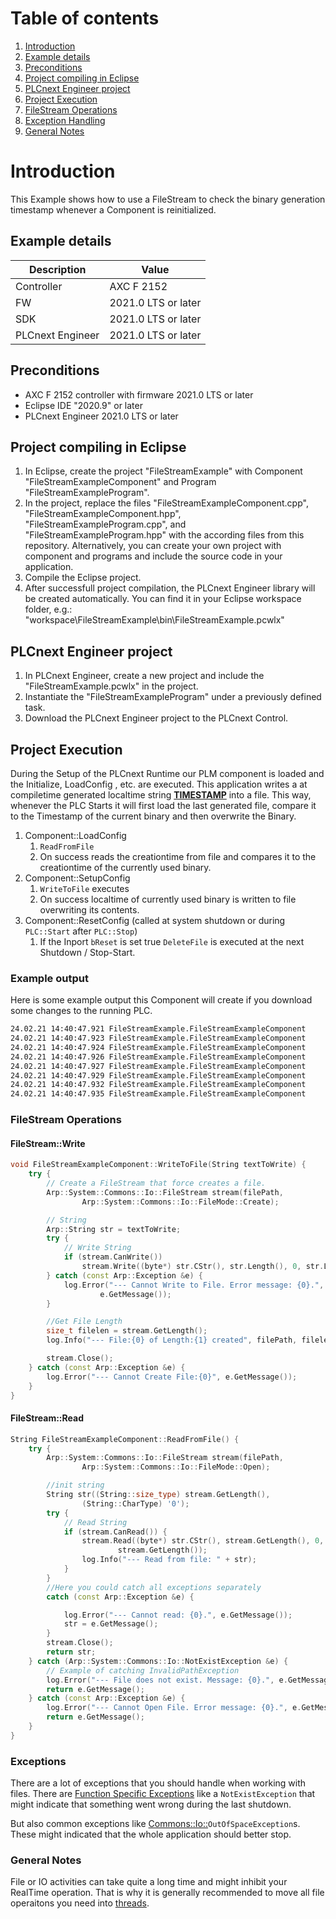 # Table of contents

<!-- TOC depthFrom:1 orderedList:true -->
1. [Introduction](#introduction)
2. [Example details](#example-details)
3. [Preconditions](#preconditions)
4. [Project compiling in Eclipse](#project-compiling-in-eclipse)
5. [PLCnext Engineer project](#plcnext-engineer-project)
6. [Project Execution](#project-execution)
7. [FileStream Operations ](#filestream-operations)
8. [Exception Handling](#exceptions)
9. [General Notes](#general-notes)
<!-- /TOC -->

# Introduction

This Example shows how to use a FileStream to check the binary generation timestamp whenever a Component is reinitialized.

## Example details

|Description | Value |
|------------ |-----------|
|Controller| AXC F 2152 |
|FW | 2021.0 LTS or later |
|SDK | 2021.0 LTS or later |
|PLCnext Engineer| 2021.0 LTS or later |

## Preconditions

- AXC F 2152 controller with firmware 2021.0 LTS or later
- Eclipse IDE "2020.9" or later
- PLCnext Engineer 2021.0 LTS or later

## Project compiling in Eclipse

1. In Eclipse, create the project "FileStreamExample" with Component "FileStreamExampleComponent" and Program "FileStreamExampleProgram".
1. In the project, replace the files "FileStreamExampleComponent.cpp", "FileStreamExampleComponent.hpp", "FileStreamExampleProgram.cpp", and "FileStreamExampleProgram.hpp" with the according files from this repository. Alternatively, you can create your own project with component and programs and include the source code in your application.
1. Compile the Eclipse project.
1. After successfull project compilation, the PLCnext Engineer library will be created automatically. You can find it in your Eclipse workspace folder, e.g.: "workspace\FileStreamExample\bin\FileStreamExample.pcwlx"

## PLCnext Engineer project

1. In PLCnext Engineer, create a new project and include the "FileStreamExample.pcwlx" in the project.
1. Instantiate the "FileStreamExampleProgram" under a previously defined task.
1. Download the PLCnext Engineer project to the PLCnext Control.

## Project Execution
During the Setup of the PLCnext Runtime our PLM component is loaded and the Initialize, LoadConfig , etc. are executed.
This application writes a at compiletime generated localtime string [__TIMESTAMP__](https://gcc.gnu.org/onlinedocs/cpp/Common-Predefined-Macros.html) into a file.
This way, whenever the PLC Starts it will first load the last generated file, compare it to the Timestamp of the current binary and then overwrite the Binary.

1. Component::LoadConfig 
    1. `ReadFromFile`        
    1.  On success reads the creationtime from file and compares it to the creationtime of the currently used binary.
1. Component::SetupConfig 
    1. `WriteToFile` executes        
    1. On success localtime of currently used binary is written to file overwriting its contents.
1. Component::ResetConfig (called at system shutdown or during `PLC::Start` after `PLC::Stop`)
    1. If the Inport `bReset`  is set true `DeleteFile` is executed at the next Shutdown / Stop-Start.


### Example output

Here is some example output this Component will create if you download some changes to the running PLC.
```bash
24.02.21 14:40:47.921 FileStreamExample.FileStreamExampleComponent                 INFO  - ---Initialize - Compile on Wed Feb 24 14:14:21 2021
24.02.21 14:40:47.923 FileStreamExample.FileStreamExampleComponent                 INFO  - ---LoadConfig
24.02.21 14:40:47.924 FileStreamExample.FileStreamExampleComponent                 INFO  - --- Read from file: Wed Feb 24 14:28:59 2021
24.02.21 14:40:47.926 FileStreamExample.FileStreamExampleComponent                 INFO  - Last Date: Wed Feb 24 14:28:59 2021
24.02.21 14:40:47.927 FileStreamExample.FileStreamExampleComponent                 INFO  - Current Date: Wed Feb 24 14:14:21 2021
24.02.21 14:40:47.929 FileStreamExample.FileStreamExampleComponent                 WARN  - --- New Binary has been loaded!
24.02.21 14:40:47.932 FileStreamExample.FileStreamExampleComponent                 INFO  - --- SetupConfig
24.02.21 14:40:47.935 FileStreamExample.FileStreamExampleComponent                 INFO  - --- File:logs/TestFile.txt of Length:24 created
```

### FileStream Operations
#### FileStream::Write
```cpp
void FileStreamExampleComponent::WriteToFile(String textToWrite) {
	try {
		// Create a FileStream that force creates a file.
		Arp::System::Commons::Io::FileStream stream(filePath,
				Arp::System::Commons::Io::FileMode::Create);

		// String
		Arp::String str = textToWrite;
		try {
			// Write String
			if (stream.CanWrite())
				stream.Write((byte*) str.CStr(), str.Length(), 0, str.Length());
		} catch (const Arp::Exception &e) {
			log.Error("--- Cannot Write to File. Error message: {0}.",
					e.GetMessage());
		}

		//Get File Length
		size_t filelen = stream.GetLength();
		log.Info("--- File:{0} of Length:{1} created", filePath, filelen);

		stream.Close();
	} catch (const Arp::Exception &e) {
		log.Error("--- Cannot Create File:{0}", e.GetMessage());
	}
}
```

#### FileStream::Read
```cpp
String FileStreamExampleComponent::ReadFromFile() {
	try {
		Arp::System::Commons::Io::FileStream stream(filePath,
				Arp::System::Commons::Io::FileMode::Open);

		//init string
		String str((String::size_type) stream.GetLength(),
				(String::CharType) '0');
		try {
			// Read String
			if (stream.CanRead()) {
				stream.Read((byte*) str.CStr(), stream.GetLength(), 0,
						stream.GetLength());
				log.Info("--- Read from file: " + str);
			}
		}
		//Here you could catch all exceptions separately
		catch (const Arp::Exception &e) {

			log.Error("--- Cannot read: {0}.", e.GetMessage());
			str = e.GetMessage();
		}
		stream.Close();
		return str;
	} catch (Arp::System::Commons::Io::NotExistException &e) {
		// Example of catching InvalidPathException
		log.Error("--- File does not exist. Message: {0}.", e.GetMessage());
		return e.GetMessage();
	} catch (const Arp::Exception &e) {
		log.Error("--- Cannot Open File. Error message: {0}.", e.GetMessage());
		return e.GetMessage();
	}
}
```
### Exceptions
There are a lot of exceptions that you should handle when working with files.
There are [Function Specific Exceptions](https://api.plcnext.help/api_docs_2021-0-LTS/classArp_1_1System_1_1Commons_1_1Io_1_1FileStream.html) like a `NotExistException` that might indicate that something went wrong during the last shutdown.

But also common exceptions like [Commons::Io::](https://api.plcnext.help/api_docs_2021-0-LTS/namespaceArp_1_1System_1_1Commons_1_1Io.html)`OutOfSpaceException`s. These might indicated that the whole application should better stop. 

### General Notes
File or IO activities can take quite a long time and might inhibit your RealTime operation.
That is why it is generally recommended to move all file operaitons you need into [threads](../ThreadExample/README.md).